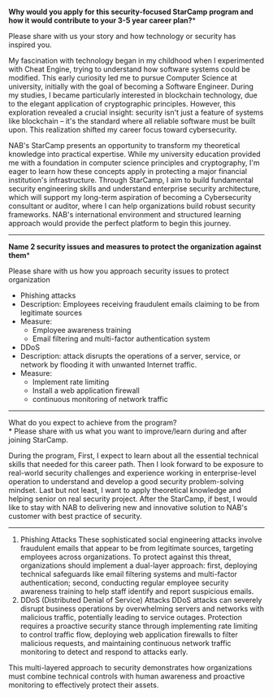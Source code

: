 **Why would you apply for this security-focused StarCamp program and how it would contribute to your 3-5 year career plan?***

Please share with us your story and how technology or security has inspired you.

My fascination with technology began in my childhood when I experimented with Cheat Engine, trying to understand how software systems could be modified. This early curiosity led me to pursue Computer Science at university, initially with the goal of becoming a Software Engineer. During my studies, I became particularly interested in blockchain technology, due to the elegant application of cryptographic principles. However, this exploration revealed a crucial insight: security isn't just a feature of systems like blockchain – it's the standard where all reliable software must be built upon. This realization shifted my career focus toward cybersecurity.

NAB's StarCamp presents an opportunity to transform my theoretical knowledge into practical expertise. While my university education provided me with a foundation in computer science principles and cryptography, I'm eager to learn how these concepts apply in protecting a major financial institution's infrastructure. Through StarCamp, I aim to build fundamental security engineering skills and understand enterprise security architecture, which will support my long-term aspiration of becoming a Cybersecurity consultant or auditor, where I can help organizations build robust security frameworks. NAB's international environment and structured learning approach would provide the perfect platform to begin this journey.

---

**Name 2 security issues and measures to protect the organization against them***

Please share with us how you approach security issues to protect organization

- Phishing attacks
- Description: Employees receiving fraudulent emails claiming to be from legitimate sources
- Measure:
	- Employee awareness training
	- Email filtering and multi-factor authentication system
- DDoS
- Description: attack disrupts the operations of a server, service, or network by flooding it with unwanted Internet traffic.
- Measure:
	- Implement rate limiting
	- Install a web application firewall
	- continuous monitoring of network traffic
---
What do you expect to achieve from the program?  
*
Please share with us what you want to improve/learn during and after joining StarCamp.

During the program, First, I expect to learn about all the essential technical skills that needed for this career path. Then I look forward to be exposure to real-world security challenges and experience working in enterprise-level operation to understand and develop a good security problem-solving mindset. Last but not least, I want to apply theoretical knowledge and helping senior on real security project. After the StarCamp, if best, I would like to stay with NAB to delivering new and innovative solution to NAB's customer with best practice of security.

---
1. Phishing Attacks These sophisticated social engineering attacks involve fraudulent emails that appear to be from legitimate sources, targeting employees across organizations. To protect against this threat, organizations should implement a dual-layer approach: first, deploying technical safeguards like email filtering systems and multi-factor authentication; second, conducting regular employee security awareness training to help staff identify and report suspicious emails.
2. DDoS (Distributed Denial of Service) Attacks DDoS attacks can severely disrupt business operations by overwhelming servers and networks with malicious traffic, potentially leading to service outages. Protection requires a proactive security stance through implementing rate limiting to control traffic flow, deploying web application firewalls to filter malicious requests, and maintaining continuous network traffic monitoring to detect and respond to attacks early.

This multi-layered approach to security demonstrates how organizations must combine technical controls with human awareness and proactive monitoring to effectively protect their assets.